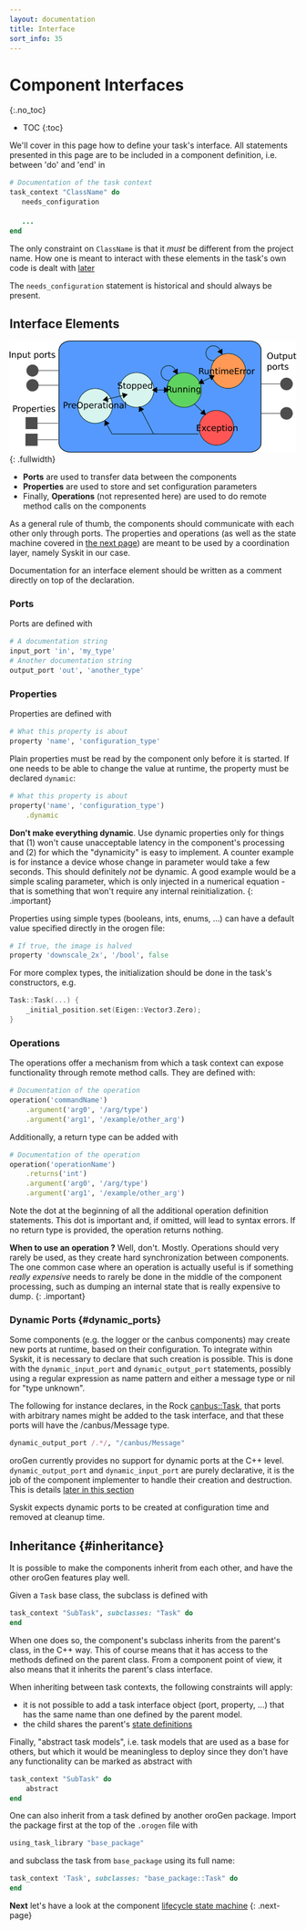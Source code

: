 ```yaml
---
layout: documentation
title: Interface
sort_info: 35
---
```


# Component Interfaces
{:.no_toc}

- TOC
{:toc}

We'll cover in this page how to define your task's interface. All statements
presented in this page are to be included in a component definition, i.e.
between 'do' and 'end' in

~~~ ruby
# Documentation of the task context
task_context "ClassName" do
   needs_configuration

   ...
end
~~~

The only constraint on `ClassName` is that it *must* be different from the
project name. How one is meant to interact with these elements in the task's
own code is dealt with [later](writing_the_hooks.html)

The `needs_configuration` statement is historical and should always be present.

## Interface Elements

![RTT Component Interface](media/orocos_component.svg)
{: .fullwidth}

 * **Ports** are used to transfer data between the components
 * **Properties** are used to store and set configuration parameters
 * Finally, **Operations** (not represented here) are used to do remote method
   calls on the components

As a general rule of thumb, the components should communicate with each other
only through ports. The properties and operations (as well as the state machine
covered in [the next page](state_machine.html)) are meant to be used by
a coordination layer, namely Syskit in our case.

Documentation for an interface element should be written as a comment directly
on top of the declaration.

### Ports
Ports are defined with

~~~ ruby
# A documentation string
input_port 'in', 'my_type'
# Another documentation string
output_port 'out', 'another_type'
~~~

### Properties

Properties are defined with

~~~ ruby
# What this property is about
property 'name', 'configuration_type'
~~~

Plain properties must be read by the component only before it is started. If
one needs to be able to change the value at runtime, the property must be
declared `dynamic`:

~~~ ruby
# What this property is about
property('name', 'configuration_type')
    .dynamic
~~~

**Don't make everything dynamic**. Use dynamic properties only for things that
(1) won't cause unacceptable latency in the component's processing and
(2) for which the "dynamicity" is easy to implement. A counter example is for
instance a device whose change in parameter would take a few seconds. This
should definitely *not* be dynamic. A good example would be a simple scaling
parameter, which is only injected in a numerical equation - that is something
that won't require any internal reinitialization.
{: .important}

Properties using simple types (booleans, ints, enums, …) can have a default
value specified directly in the orogen file:

~~~ ruby
# If true, the image is halved
property 'downscale_2x', '/bool', false
~~~

For more complex types, the initialization should be done in the task's constructors, e.g.

~~~ cpp
Task::Task(...) {
    _initial_position.set(Eigen::Vector3.Zero);
}
~~~

### Operations

The operations offer a mechanism from which a task context can expose
functionality through remote method calls. They are defined with:

~~~ ruby
# Documentation of the operation
operation('commandName')
    .argument('arg0', '/arg/type')
    .argument('arg1', '/example/other_arg')
~~~

Additionally, a return type can be added with

~~~ ruby
# Documentation of the operation
operation('operationName')
    .returns('int')
    .argument('arg0', '/arg/type')
    .argument('arg1', '/example/other_arg')
~~~

Note the dot at the beginning of all the additional operation definition
statements. This dot is important and, if omitted, will lead to syntax
errors. If no return type is provided, the operation returns nothing.

**When to use an operation ?** Well, don't. Mostly. Operations should very
rarely be used, as they create hard synchronization between components. The one
common case where an operation is actually useful is if something _really
expensive_ needs to rarely be done in the middle of the component processing,
such as dumping an internal state that is really expensive to dump.
{: .important}

### Dynamic Ports {#dynamic_ports}

Some components (e.g. the logger or the canbus components) may create new ports
at runtime, based on their configuration. To integrate within Syskit, it is
necessary to declare that such creation is possible. This is done with the
`dynamic_input_port` and `dynamic_output_port` statements, possibly using a
regular expression as name pattern and either a message type or nil for "type
unknown".

The following for instance declares, in the Rock
[canbus::Task](https://github.com/rock-drivers/drivers-orogen-canbus), that
ports with arbitrary names might be added to the task interface, and that these
ports will have the /canbus/Message type.

~~~ ruby
dynamic_output_port /.*/, "/canbus/Message"
~~~

oroGen currently provides no support for dynamic ports at the C++ level.
`dynamic_output_port` and `dynamic_input_port` are purely declarative, it is
the job of the component implementer to handle their creation and destruction.
This is details [later in this section](writing_the_hooks.html#dynamic_ports)

Syskit expects dynamic ports to be created at configuration time and removed at
cleanup time.

## Inheritance {#inheritance}

It is possible to make the components inherit from each other, and have the
other oroGen features play well.

Given a `Task` base class, the subclass is defined with

~~~ ruby
task_context "SubTask", subclasses: "Task" do
end
~~~

When one does so, the component's subclass inherits from the parent's class, in
the C++ way. This of course means that it has access to the methods defined on the parent
class. From a component point of view, it also means that it inherits the parent's class interface.

When inheriting between task contexts, the following constraints will apply:

 * it is not possible to add a task interface object (port, property, ...) that
   has the same name than one defined by the parent model.
 * the child shares the parent's [state definitions](state_machine.html)

Finally, "abstract task models", i.e. task models that are used as a base for
others, but which it would be meaningless to deploy since they don't have any
functionality can be marked as abstract with

~~~ ruby
task_context "SubTask" do
    abstract
end
~~~

One can also inherit from a task defined by another oroGen package. Import the
package first at the top of the `.orogen` file with

~~~ ruby
using_task_library "base_package"
~~~

and subclass the task from `base_package` using its full name:

~~~ ruby
task_context 'Task', subclasses: "base_package::Task" do
end
~~~

**Next** let's have a look at the component [lifecycle state machine](state_machine.html)
{: .next-page}

